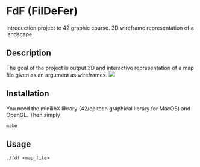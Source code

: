 # FdF (FilDeFer)
Introduction project to 42 graphic course. 3D wireframe representation of a landscape.

## Description 

The goal of the project is output 3D and interactive representation of a map file given as an argument as wireframes.
![](fdf.gif)

## Installation 

You need the minilibX library (42/epitech graphical library for MacOS) and OpenGL.
Then simply
```
make
```
## Usage 
```
./fdf <map_file>
```
